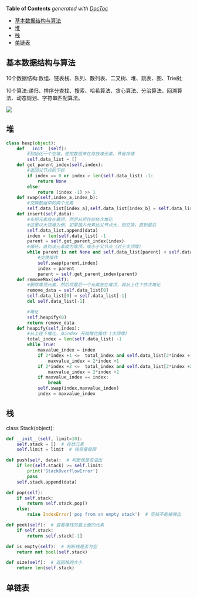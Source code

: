 <!-- START doctoc generated TOC please keep comment here to allow auto update -->
<!-- DON'T EDIT THIS SECTION, INSTEAD RE-RUN doctoc TO UPDATE -->
**Table of Contents**  *generated with [DocToc](https://github.com/thlorenz/doctoc)*

- [基本数据结构与算法](#%E5%9F%BA%E6%9C%AC%E6%95%B0%E6%8D%AE%E7%BB%93%E6%9E%84%E4%B8%8E%E7%AE%97%E6%B3%95)
- [堆](#%E5%A0%86)
- [栈](#%E6%A0%88)
- [单链表](#%E5%8D%95%E9%93%BE%E8%A1%A8)

<!-- END doctoc generated TOC please keep comment here to allow auto update -->

## 基本数据结构与算法

10个数据结构:数组、链表栈、队列、散列表、二叉树、堆、跳表、图、Trie树;

10个算法:递归、排序分查找、搜索、哈希算法、贪心算法、分治算法、回溯算法、动态规划、字符串匹配算法。

![](/Users/sampras/Desktop/NotebookAlgorithm/算法设计基础/基本数据结构/img/数据结构与算法.jpg)



## 堆

```python
class heap(object):
    def __init__(self):
        #初始化一个空堆，使用数组来在存放堆元素，节省存储
        self.data_list = []
    def get_parent_index(self,index):
        #返回父节点的下标
        if index == 0 or index > len(self.data_list) -1:
            return None
        else:
            return (index -1) >> 1
    def swap(self,index_a,index_b):
        #交换数组中的两个元素
        self.data_list[index_a],self.data_list[index_b] = self.data_list[index_b],self.data_list[index_a]
    def insert(self,data):
        #先把元素放在最后，然后从后往前依次堆化
        #这里以大顶堆为例，如果插入元素比父节点大，则交换，直到最后
        self.data_list.append(data)
        index = len(self.data_list) -1 
        parent = self.get_parent_index(index)
        #循环，直到该元素成为堆顶，或小于父节点（对于大顶堆) 
        while parent is not None and self.data_list[parent] < self.data_list[index]:
            #交换操作
            self.swap(parent,index)
            index = parent
            parent = self.get_parent_index(parent)
    def removeMax(self):
        #删除堆顶元素，然后将最后一个元素放在堆顶，再从上往下依次堆化
        remove_data = self.data_list[0]
        self.data_list[0] = self.data_list[-1]
        del self.data_list[-1]

        #堆化
        self.heapify(0)
        return remove_data
    def heapify(self,index):
        #从上往下堆化，从index 开始堆化操作 (大顶堆)
        total_index = len(self.data_list) -1
        while True:
            maxvalue_index = index
            if 2*index +1 <=  total_index and self.data_list[2*index +1] > self.data_list[maxvalue_index]:
                maxvalue_index = 2*index +1
            if 2*index +2 <=  total_index and self.data_list[2*index +2] > self.data_list[maxvalue_index]:
                maxvalue_index = 2*index +2
            if maxvalue_index == index:
                break
            self.swap(index,maxvalue_index)
            index = maxvalue_index
```

## 栈

class Stack(object):

```python
def __init__(self, limit=10):
    self.stack = []  # 存放元素
    self.limit = limit  # 栈容量极限

def push(self, data):  # 判断栈是否溢出
    if len(self.stack) >= self.limit:
        print('StackOverflowError')
        pass
    self.stack.append(data)

def pop(self):
    if self.stack:
        return self.stack.pop()
    else:
        raise IndexError('pop from an empty stack')  # 空栈不能被弹出

def peek(self):  # 查看堆栈的最上面的元素
    if self.stack:
        return self.stack[-1]

def is_empty(self):  # 判断栈是否为空
    return not bool(self.stack)

def size(self):  # 返回栈的大小
    return len(self.stack)
```
## 单链表